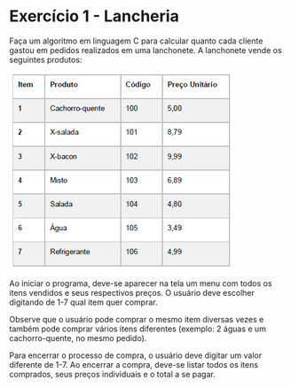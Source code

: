 # Exercício 1 - Lancheria

Faça um algoritmo em linguagem C para calcular quanto cada cliente gastou em pedidos realizados em uma lanchonete. A lanchonete vende os seguintes produtos: 

![Lanches](lanches.png)

Ao iniciar o programa, deve-se aparecer na tela um menu com todos os itens vendidos e seus respectivos preços. O usuário deve escolher digitando de 1-7 qual item quer comprar.

Observe que o usuário pode comprar o mesmo item diversas vezes e também pode comprar vários itens diferentes (exemplo: 2 águas e um cachorro-quente, no mesmo pedido).

Para encerrar o processo de compra, o usuário deve digitar um valor diferente de 1-7. Ao encerrar a compra, deve-se listar todos os itens comprados, seus preços individuais e o total a se pagar.